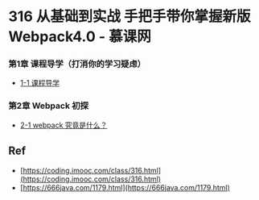 # 316 从基础到实战 手把手带你掌握新版Webpack4.0 - 慕课网

###  第1章 课程导学（打消你的学习疑虑）

* [1-1 课程导学](./01-01)

### 第2章 Webpack 初探

* [2-1 webpack 究竟是什么？](./02-01)

## Ref

* [https://coding.imooc.com/class/316.html](https://coding.imooc.com/class/316.html)
* [https://666java.com/1179.html](https://666java.com/1179.html)